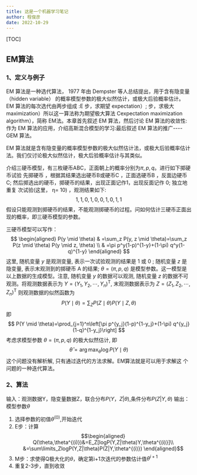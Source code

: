 ```yaml
---
title: 这是一个机器学习笔记
author: 程俊彦
date: 2022-10-29
---
```

[TOC]
## EM算法
### 1、定义与例子
EM 算法是一种选代算法， 1977 年由 Dempster 等人总结提出，用于含有隐变量（hidden variable） 的概率模型参数的极大似然估计，或极大后验概率估计。 EM 算法的每次选代由两步组成 :E 步，求期望 expectation）; 步，求极大 maximization）所以这一算法称为期望极大算法 Cexpectation maximization algorithm），简称 EM法。本章首先叙述 EM 算法，然后讨论 EM 算法的收敛性:作为 EM 算法的应用，介绍高斯混合模型的学习:最后叙述 EM 算法的推广----GEM 算法。

EM 算法就是含有隐变量的概率模型参数的极大似然估计法，或极大后验概率估计法。我们仅讨论极大似然估计，极大后验概率估计与其类似。

介绍三硬币模型，有三枚硬币ABC，正面朝上的概率分别为$\pi,p,q$。进行如下掷硬币试验 先掷硬币 ，根据其结果选出硬币B或硬币C ，正面选硬币B ，反面边硬币 C; 然后掷选出的硬币，掷硬币的结果，出现正面记作1，出现反面记作 0; 独立地重复 次试验(这里， η= 10) ，观测结果如下:
$$1, 1,0, 1,0, 0, 1,0, 1, 1$$
假设只能观测到掷硬币的结果，不能观测掷硬币的过程。问如何估计三硬币正面出现的概率，即三硬币模型的参数。

三硬币模型可以写作：
$$
\begin{aligned}
P(y \mid \theta) & =\sum_z P(y, z \mid \theta)=\sum_z P(z \mid \theta) P(y \mid z, \theta) \\
& =\pi p^y(1-p)^{1-y}+(1-\pi) q^y(1-q)^{1-y}
\end{aligned}
$$
这里, 随机变量 $y$ 是观测变量, 表示一次试验观测的结果是 1 或 0 ; 随机变量 $z$ 是隐变量, 表示末观测到的掷硬币 $\mathrm{A}$ 的结果; $\theta=(\pi, p, q)$ 是模型参数。这一模型是以上数据的生成模型。注意, 随机变量 $y$ 的数据可以观测, 随机变量 $z$ 的数据不可观测。将观测数据表示为 $Y=\left(Y_1, Y_2, \cdots, Y_n\right)^{\mathrm{T}}$, 末观测数据表示为 $Z=\left(Z_1, Z_2, \cdots, Z_n\right)^{\mathrm{T}}$ 则观测数据的似然函数为
$$
P(Y \mid \theta)=\sum_Z P(Z \mid \theta) P(Y \mid Z, \theta)
$$
即
$$
P(Y \mid \theta)=\prod_{j=1}^n\left[\pi p^{y_j}(1-p)^{1-y_j}+(1-\pi) q^{y_j}(1-q)^{1-y_j}\right]
$$
考虑求模型参数 $\theta=(\pi, p, q)$ 的极大似然估计, 即
$$
\hat{\theta}=\arg \max _\theta \log P(Y \mid \theta)
$$
这个问题没有解析解, 只有通过迭代的方法求解。EM算法就是可以用于求解这 个问题的一种迭代算法。

### 2、算法
输入：观测数据Y，隐变量数据Z，联合分布$P(Y，Z|\theta)$,条件分布$P(Z|Y,\theta)$
输出：模型参数$\theta$
1. 选择参数的初值$\theta^{(0)}$,开始迭代
2. E步：计算
$$\begin{aligned}
Q(\theta,\theta^{(i)})&=E_Z[logP(Y,Z|\theta)Y,\theta^{(i)}]\\
&=\sum\limits_ZlogP(Y,Z|\theta)P(Z|Y,\theta^{(i)})
\end{aligned}$$
3. M步：求使得Q极大化的$\theta$，确定第i+1次迭代的参数估计值$\theta^{i+1}$
4. 重复2-3步，直到收敛